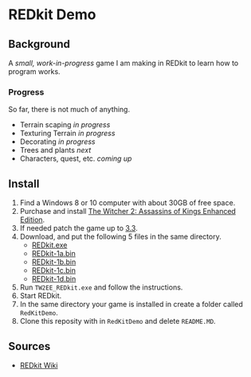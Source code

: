 # REDkit Demo

## Background
A *small, work-in-progress* game I am making in REDkit to learn how to program works. 

### Progress
So far, there is not much of anything.
* Terrain scaping *in progress*
* Texturing Terrain *in progress*
* Decorating *in progress*
* Trees and plants *next*
* Characters, quest, etc. *coming up*

## Install
1. Find a Windows 8 or 10 computer with about 30GB of free space.
2. Purchase and install [The Witcher 2: Assassins of Kings Enhanced Edition](https://www.gog.com/game/the_witcher_2).
3. If needed patch the game up to [3.3](https://en.cdprojektred.com/download/patch-3-3/).
4. Download, and put the following 5 files in the same directory.
	* [REDkit.exe](http://wpc.4d7d.edgecastcdn.net/004D7D/files/rk/open_beta/TW2EE_REDkit.exe)
    * [REDkit-1a.bin](http://wpc.4d7d.edgecastcdn.net/004D7D/files/rk/open_beta/TW2EE_REDkit-1a.bin)
	* [REDkit-1b.bin](http://wpc.4d7d.edgecastcdn.net/004D7D/files/rk/open_beta/TW2EE_REDkit-1b.bin)
	* [REDkit-1c.bin](http://wpc.4d7d.edgecastcdn.net/004D7D/files/rk/open_beta/TW2EE_REDkit-1c.bin)
	* [REDkit-1d.bin](http://wpc.4d7d.edgecastcdn.net/004D7D/files/rk/open_beta/TW2EE_REDkit-1d.bin)
 5. Run ```TW2EE_REDkit.exe``` and follow the instructions.
 6. Start REDkit.
 7. In the same directory your game is installed in create a folder called ```RedKitDemo```.
 8. Clone this reposity with in ```RedKitDemo``` and delete ```README.MD```.
 
 ## Sources
 * [REDkit Wiki](https://redkitwiki.cdprojektred.com)
